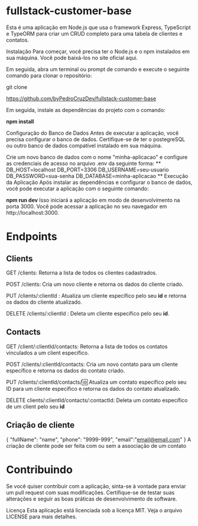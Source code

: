 # fullstack-customer-base

Esta é uma aplicação em Node.js que usa o framework Express, TypeScript e TypeORM para criar um CRUD completo para uma tabela de clientes e contatos.

Instalação
Para começar, você precisa ter o Node.js e o npm instalados em sua máquina. Você pode baixá-los no site oficial aqui.

Em seguida, abra um terminal ou prompt de comando e execute o seguinte comando para clonar o repositório:


git clone 

https://github.com/byPedroCruzDev/fullstack-customer-base

Em seguida, instale as dependências do projeto com o comando:


**npm install**

Configuração do Banco de Dados
Antes de executar a aplicação, você precisa configurar o banco de dados. Certifique-se de ter o postegreSQL ou outro banco de dados compatível instalado em sua máquina.

Crie um novo banco de dados com o nome "minha-aplicacao" e configure as credenciais de acesso no arquivo .env da seguinte forma:
**
DB_HOST=localhost
DB_PORT=3306
DB_USERNAME=seu-usuario
DB_PASSWORD=sua-senha
DB_DATABASE=minha-aplicacao
**
Execução da Aplicação
Após instalar as dependências e configurar o banco de dados, você pode executar a aplicação com o seguinte comando:

**npm run dev**
Isso iniciará a aplicação em modo de desenvolvimento na porta 3000. Você pode acessar a aplicação no seu navegador em http://localhost:3000.

# Endpoints
## Clients
GET /clients: Retorna a lista de todos os clientes cadastrados.

POST /clients: Cria um novo cliente e retorna os dados do cliente criado.

PUT /clients/:clientId : Atualiza um cliente específico pelo seu **id** e retorna os dados do cliente atualizado.

DELETE /clients/:clientId : Deleta um cliente específico pelo seu **id**.

## Contacts
GET /client/:clientId/contacts: Retorna a lista de todos os contatos vinculados a um client especifico.

POST /clients/:clientId/contacts: Cria um novo contato para um cliente específico e retorna os dados do contato criado.

PUT /clients/:clientId/contacts/:id: Atualiza um contato específico pelo seu ID para um cliente específico e retorna os dados do contato atualizado.

DELETE clients/:clientId/contacts/:contactId: Deleta um contato específico de um client pelo seu **id**

## Criação de cliente

{
 "fullName": "name",
 "phone": "9999-999",
 "email":"email@email.com"
}
A criação de cliente pode ser feita com ou sem a associação de um contato


# Contribuindo
Se você quiser contribuir com a aplicação, sinta-se à vontade para enviar um pull request com suas modificações. Certifique-se de testar suas alterações e seguir as boas práticas de desenvolvimento de software.

Licença
Esta aplicação está licenciada sob a licença MIT. Veja o arquivo LICENSE para mais detalhes.
